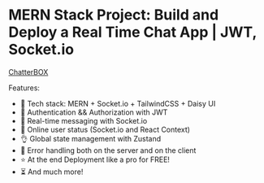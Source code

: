 # MERN Stack Project: Build and Deploy a Real Time Chat App | JWT, Socket.io

[ChatterBOX](https://github.com/nj-tan/ChatterBOX/assets/101045346/f884f614-2cfd-4885-b2e2-16f63539810a)


Features:

-   🌟 Tech stack: MERN + Socket.io + TailwindCSS + Daisy UI
-   🎃 Authentication && Authorization with JWT
-   👾 Real-time messaging with Socket.io
-   🚀 Online user status (Socket.io and React Context)
-   👌 Global state management with Zustand
-   🐞 Error handling both on the server and on the client
-   ⭐ At the end Deployment like a pro for FREE!
-   ⏳ And much more!
